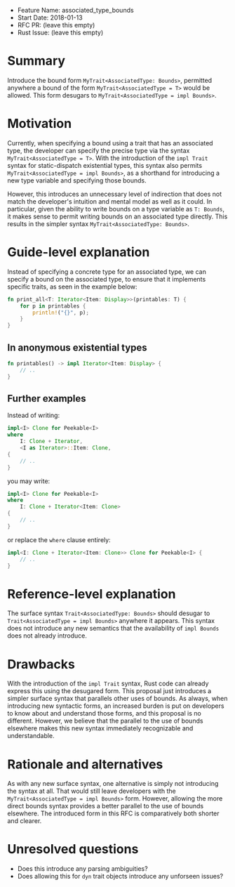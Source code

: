 - Feature Name: associated_type_bounds
- Start Date: 2018-01-13
- RFC PR: (leave this empty)
- Rust Issue: (leave this empty)

# Summary
[summary]: #summary

Introduce the bound form `MyTrait<AssociatedType: Bounds>`, permitted anywhere
a bound of the form `MyTrait<AssociatedType = T>` would be allowed. This form
desugars to `MyTrait<AssociatedType = impl Bounds>`.

# Motivation
[motivation]: #motivation

Currently, when specifying a bound using a trait that has an associated
type, the developer can specify the precise type via the syntax
`MyTrait<AssociatedType = T>`. With the introduction of the `impl Trait`
syntax for static-dispatch existential types, this syntax also permits
`MyTrait<AssociatedType = impl Bounds>`, as a shorthand for introducing a
new type variable and specifying those bounds.

However, this introduces an unnecessary level of indirection that does not
match the developer's intuition and mental model as well as it could. In
particular, given the ability to write bounds on a type variable as `T: Bounds`,
it makes sense to permit writing bounds on an associated type directly.
This results in the simpler syntax `MyTrait<AssociatedType: Bounds>`.

# Guide-level explanation
[guide-level-explanation]: #guide-level-explanation

Instead of specifying a concrete type for an associated type, we can
specify a bound on the associated type, to ensure that it implements
specific traits, as seen in the example below:

```rust
fn print_all<T: Iterator<Item: Display>>(printables: T) {
    for p in printables {
        println!("{}", p);
    }
}
```

## In anonymous existential types

```rust
fn printables() -> impl Iterator<Item: Display> {
    // ..
}
```

## Further examples

Instead of writing:

```rust
impl<I> Clone for Peekable<I>
where
    I: Clone + Iterator,
    <I as Iterator>::Item: Clone,
{
    // ..
}
```

you may write:

```rust
impl<I> Clone for Peekable<I>
where
    I: Clone + Iterator<Item: Clone>
{
    // ..
}
```

or replace the `where` clause entirely:

```rust
impl<I: Clone + Iterator<Item: Clone>> Clone for Peekable<I> {
    // ..
}
```

# Reference-level explanation
[reference-level-explanation]: #reference-level-explanation

The surface syntax `Trait<AssociatedType: Bounds>` should desugar to
`Trait<AssociatedType = impl Bounds>` anywhere it appears. This syntax
does not introduce any new semantics that the availability of
`impl Bounds` does not already introduce.

# Drawbacks
[drawbacks]: #drawbacks

With the introduction of the `impl Trait` syntax, Rust code can already
express this using the desugared form. This proposal just introduces a
simpler surface syntax that parallels other uses of bounds. As always,
when introducing new syntactic forms, an increased burden is put on
developers to know about and understand those forms, and this proposal
is no different. However, we believe that the parallel to the use of bounds
elsewhere makes this new syntax immediately recognizable and understandable.

# Rationale and alternatives
[alternatives]: #alternatives

As with any new surface syntax, one alternative is simply not introducing
the syntax at all. That would still leave developers with the
`MyTrait<AssociatedType = impl Bounds>` form. However, allowing the more
direct bounds syntax provides a better parallel to the use of bounds elsewhere.
The introduced form in this RFC is comparatively both shorter and clearer.

# Unresolved questions
[unresolved]: #unresolved-questions

- Does this introduce any parsing ambiguities?
- Does allowing this for `dyn` trait objects introduce any unforseen issues?